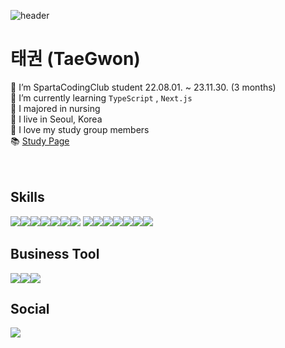 ![header](https://capsule-render.vercel.app/api?type=wave&color=199c24)
# 태권 (TaeGwon)
🌱 I’m SpartaCodingClub student 22.08.01. ~ 23.11.30. (3 months)<br>
🌿 I’m currently learning ```TypeScript``` , ```Next.js```<br>
🌴 I majored in nursing <br>
🌳 I live in Seoul, Korea<br>
💚 I love my study group members <br>
📚 [Study Page](https://www.notion.so/Sparta-Coding-Club_WEB-Study-d511462df9cb4a43b4637a9956836ac2)<br>
<br>
<br>

## Skills
<img src="https://img.shields.io/badge/html5-E34F26?style=for-the-badge&logo=html5&logoColor=white"><img src="https://img.shields.io/badge/React-61DAFB?style=for-the-badge&logo=React&logoColor=white"><img src="https://img.shields.io/badge/Redux-764ABC?style=for-the-badge&logo=Redux&logoColor=white"><img src="https://img.shields.io/badge/JavaScript-F7DF1E?style=for-the-badge&logo=JavaScript&logoColor=white"><img src="https://img.shields.io/badge/TypeScript-3178C6?style=for-the-badge&logo=TypeScript&logoColor=white"><img src="https://img.shields.io/badge/Node.js-339933?style=for-the-badge&logo=Node.js&logoColor=white"><img src="https://img.shields.io/badge/styled-components-DB7093?style=for-the-badge&logo=styled-components&logoColor=white">
<img src="https://img.shields.io/badge/html5-E34F26?style=for-the-badge&logo=html5&logoColor=white"><img src="https://img.shields.io/badge/React-61DAFB?style=for-the-badge&logo=React&logoColor=white"><img src="https://img.shields.io/badge/Redux-764ABC?style=for-the-badge&logo=Redux&logoColor=white"><img src="https://img.shields.io/badge/JavaScript-F7DF1E?style=for-the-badge&logo=JavaScript&logoColor=white"><img src="https://img.shields.io/badge/TypeScript-3178C6?style=for-the-badge&logo=TypeScript&logoColor=white"><img src="https://img.shields.io/badge/Next.js-000000?style=for-the-badge&logo=Next.js&logoColor=white"><img src="https://img.shields.io/badge/styled-components-DB7093?style=for-the-badge&logo=styled-components&logoColor=white">


## Business Tool
<img src="https://img.shields.io/badge/Notion-000000?style=for-the-badge&logo=Notion&logoColor=white"><img src="https://img.shields.io/badge/Slack-4A154B?style=for-the-badge&logo=Slack&logoColor=white"><img src="https://img.shields.io/badge/Figma-F24E1E?style=for-the-badge&logo=Figma&logoColor=white">
## Social
<img src="https://img.shields.io/badge/Velog-20C997?style=for-the-badge&logo=Velog&logoColor=white">
